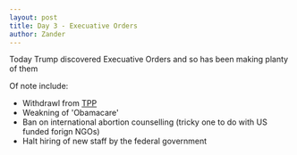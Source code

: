 ```yaml
---
layout: post
title: Day 3 - Execuative Orders
author: Zander
---
```


Today Trump discovered Execuative Orders and so has been making planty of them

Of note include:
* Withdrawl from [TPP](https://en.wikipedia.org/wiki/Trans-Pacific_Partnership)
* Weakning of 'Obamacare'
* Ban on international abortion counselling (tricky one to do with US funded forign NGOs)
* Halt hiring of new staff by the federal government
